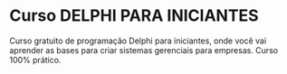 # Curso DELPHI PARA INICIANTES
 Curso gratuito de programação Delphi para iniciantes, onde você vai aprender as bases para criar sistemas gerenciais para empresas. Curso 100% prático.
